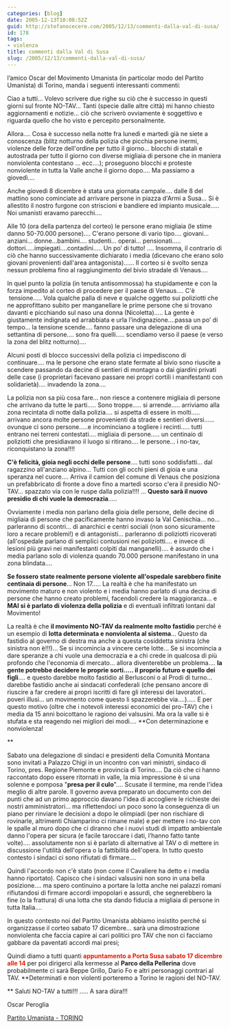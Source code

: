 ```yaml
---
categories: [blog]
date: 2005-12-13T10:08:52Z
guid: http://stefanocecere.com/2005/12/13/commenti-dalla-val-di-susa/
id: 178
tags:
- violenza
title: commenti dalla Val di Susa
slug: /2005/12/13/commenti-dalla-val-di-susa/
---
```


<img src='/wp-content/NOTAV.jpg' alt='' align='left' />l’amico Oscar del Movimento Umanista (in particolar modo del Partito Umanista) di Torino, manda i seguenti interessanti commenti:

Ciao a tutti… Volevo scrivere due righe su ciò che è successo in questi giorni sul fronte NO-TAV… Tanti (specie dalle altre città) mi hanno chiesto aggiornamenti e notizie… ciò che scriverò ovviamente è soggettivo e riguarda quello che ho visto e percepito personalmente.
  
Allora…. Cosa è successo nella notte fra lunedì e martedì già ne siete a conoscenza (blitz notturno della polizia che picchia persone inermi, violenze delle forze dell'ordine per tutto il giorno… blocchi di statali e autostrada per tutto il giorno con diverse migliaia di persone che in maniera nonviolenta contestano … ecc….); proseguono blocchi e proteste nonviolente in tutta la Valle anche il giorno dopo…. Ma passiamo a giovedì….

Anche giovedì 8 dicembre è stata una giornata campale…. dalle 8 del mattino sono cominciate ad arrivare persone in piazza d'Armi a Susa… Si è allestito il nostro furgone con striscioni e bandiere ed impianto musicale….. Noi umanisti eravamo parecchi….
  
Alle 10 (ora della partenza del corteo) le persone erano migliaia (le stime danno 50-70.000 persone)…. C'erano persone di vario tipo…. giovani… anziani… donne…bambini…. studenti… operai… pensionati….. dottori…..impiegati….contadini….. Un po’ di tutto! …. Insomma, il contrario di ciò che hanno successivamente dichiarato i media (dicevano che erano solo giovani provenienti dall'area antagonista)…… Il corteo si è svolto senza nessun problema fino al raggiungimento del bivio stradale di Venaus….

In quel punto la polizia (in tenuta antisommossa) ha stupidamente e con la forza impedito al corteo di procedere per il paese di Venaus…. C'è  tensione….. Vola qualche palla di neve e qualche oggetto sui poliziotti che ne approfittano subito per manganellare le prime persone che si trovano davanti e picchiando sul naso una donna (Nicoletta)….. La gente è giustamente indignata ed arrabbiata e urla l’indignazione….passa un po’ di tempo… la tensione scende…. fanno passare una delegazione di una settantina di persone…. sono fra quelli….. scendiamo verso il paese (e verso la zona del blitz notturno)….

Alcuni posti di blocco successivi della polizia ci impediscono di continuare…. ma le persone che erano state fermate al bivio sono riuscite a scendere passando da decine di sentieri di montagna o dai giardini privati delle case (i proprietari facevano passare nei propri cortili i manifestanti con solidarietà)…. invadendo la zona….

La polizia non sa più cosa fare… non riesce a contenere migliaia di persone che arrivano da tutte le parti….. Sono troppe….. si arrende….. arriviamo alla zona recintata di notte dalla polizia…. si aspetta di essere in molti….. arrivano ancora molte persone provenienti da strade e sentieri diversi…… ovunque ci sono persone…..e incominciano a togliere i recinti….. tutti entrano nei terreni contestati…. migliaia di persone….. un centinaio di poliziotti che presidiavano il luogo si ritirano…. le persone… i no-tav, riconquistano la zona!!!!

**C'è felicità, gioia negli occhi delle persone**…. tutti sono soddisfatti… dal ragazzino all'anziano alpino… Tutti con gli occhi pieni di gioia e una speranza nel cuore…. Arriva il camion del comune di Venaus che posiziona un prefabbricato di fronte a dove fino a martedì scorso c'era il presidio NO-TAV… spazzato via con le ruspe dalla polizia!!!! … **Questo sarà il nuovo presidio di chi vuole la democrazia**…..

Ovviamente i media non parlano della gioia delle persone, delle decine di migliaia di persone che pacificamente hanno invaso la Val Cenischia… no… parleranno di scontri… di anarchici e centri sociali (non sono sicuramente loro a recare problemi!) e di antagonisti… parleranno di poliziotti ricoverati (all'ospedale parlano di semplici contusioni nei poliziotti…. e invece di lesioni più gravi nei manifestanti colpiti dai manganelli)…. è assurdo che i media parlano solo di violenza quando 70.000 persone manifestano in una zona blindata….

**Se fossero state realmente persone violente all'ospedale sarebbero finite centinaia di persone**… Non 17….. La realtà è che ha manifestato un movimento maturo e non violento e i media hanno parlato di una decina di persone che hanno creato problemi, facendoli credere la maggioranza… e **MAI si è parlato di violenza della polizia** e di eventuali infiltrati lontani dal Movimento!

La realtà è che **il movimento NO-TAV da realmente molto fastidio** perché è un esempio di **lotta determinata e nonviolenta al sistema**… Questo da fastidio al governo di destra ma anche a questa cosiddetta sinistra (che sinistra non è!!!)… Se si incomincia a vincere certe lotte… Se si incomincia a dare speranze a chi vuole una democrazia e a chi crede in qualcosa di più profondo che l'economia di mercato… allora diventerebbe un problema…. **la gente potrebbe decidere le proprie sorti….. il proprio futuro e quello dei figli**…. e questo darebbe molto fastidio al Berlusconi o al Prodi di turno… darebbe fastidio anche ai sindacati confederali (che pensano ancore di riuscire a far credere ai propri iscritti di fare gli interessi dei lavoratori.. poveri illusi… un movimento come questo li spazzerebbe via….)….. E per questo motivo (oltre che i notevoli interessi economici dei pro-TAV) che i media da 15 anni boicottano le ragiono dei valsusini. Ma ora la valle si è stufata e sta reagendo nei migliori dei modi…. **Con determinazione e nonviolenza!
  
** 
  
Sabato una delegazione di sindaci e presidenti della Comunità Montana sono invitati a Palazzo Chigi in un incontro con vari ministri, sindaco di Torino, pres. Regione Piemonte e provincia di Torino…. Da ciò che ci hanno raccontato dopo essere ritornati in valle, la mia impressione è si una solenne e pomposa "**presa per il culo**"…. Scusate il termine, ma rende l'idea meglio di altre parole. Il governo aveva preparato un documento con dei punti che ad un primo approccio davano l'idea di accogliere le richieste dei nostri amministratori… ma riflettendoci un poco sono la conseguenza di un piano per rinviare le decisioni a dopo le olimpiadi (per non rischiare di rovinarle, altrimenti Chiamparino ci rimane male) e per mettere i no-tav con le spalle al muro dopo che ci diranno che i nuovi studi di impatto ambientale danno l'opera per sicura (e facile taroccare i dati, l’hanno fatto tante volte)…. assolutamente non si è parlato di alternative al TAV o di mettere in discussione l'utilità dell'opera o la fattibilità dell'opera. In tutto questo contesto i sindaci ci sono rifiutati di firmare….

Quindi l'accordo non c'è stato (non come il Cavaliere ha detto e i media hanno riportato). Capisco che i sindaci valsusini non sono in una bella posizione…. ma spero continuino a portare la lotta anche nei palazzi romani rifiutandosi di firmare accordi impopolari e assurdi, che segnerebbero la fine (o la frattura) di una lotta che sta dando fiducia a migliaia di persone in tutta Italia….

In questo contesto noi del Partito Umanista abbiamo insistito perché si organizzasse il corteo sabato 17 dicembre… sarà una dimostrazione nonviolenta che faccia capire ai cari politici pro TAV che non ci facciamo gabbare da paventati accordi mai presi;

Quindi diamo a tutti quanti <span style="color: #E91700"><strong>appuntamento a Porta Susa sabato 17 dicembre alle 14</strong></span> per poi dirigerci alla kermesse al **Parco della Pellerina** dove probabilmente ci sarà Beppe Grillo, Dario Fo e altri personaggi contrari al TAV. **Determinati e non violenti porteremo a Torino le ragioni del NO-TAV.
  
** Saluti NO-TAV a tutti!!! ….. A sara dùra!!!
  
Oscar Peroglia
  
[Partito Umanista - TORINO](http://www.partitoumanista.to/)